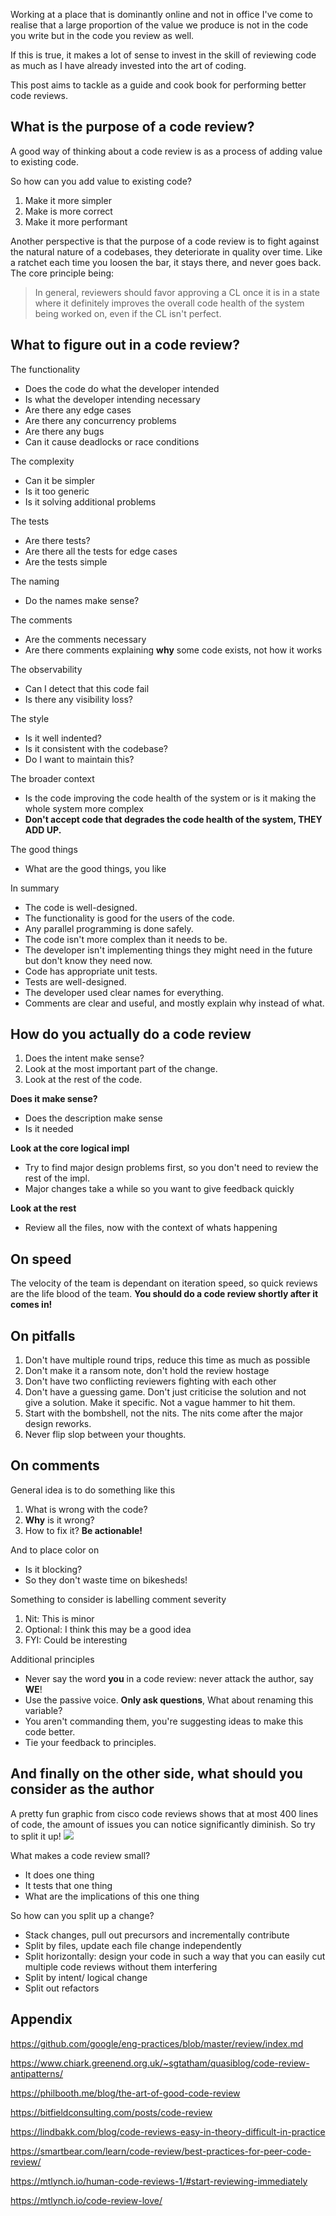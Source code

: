 Working at a place that is dominantly online and not in office I've come to realise that a large proportion of the value we produce is not in the code you write but in the code you review as well.

If this is true, it makes a lot of sense to invest in the skill of reviewing code as much as I have already invested into the art of coding.

This post aims to tackle as a guide and cook book for performing better code reviews.

## What is the purpose of a code review?
A good way of thinking about a code review is as a process of adding value to existing code.

So how can you add value to existing code?
1. Make it more simpler
2. Make is more correct
3. Make it more performant

Another perspective is that the purpose of a code review is to fight against the natural nature of a codebases, they deteriorate in quality over time. Like a ratchet each time you loosen the bar, it stays there, and never goes back. The core principle being:

>  In general, reviewers should favor approving a CL once it is in a state where it definitely improves the overall code health of the system being worked on, even if the CL isn't perfect.

## What to figure out in a code review?

The functionality
- Does the code do what the developer intended
- Is what the developer intending necessary
- Are there any edge cases
- Are there any concurrency problems
- Are there any bugs
- Can it cause deadlocks or race conditions

The complexity
- Can it be simpler
- Is it too generic
- Is it solving additional problems

The tests
- Are there tests?
- Are there all the tests for edge cases
- Are the tests simple

The naming
- Do the names make sense?

The comments
- Are the comments necessary
- Are there comments explaining **why** some code exists, not how it works

The observability
- Can I detect that this code fail
- Is there any visibility loss?

The style
- Is it well indented?
- Is it consistent with the codebase?
- Do I want to maintain this?

The broader context
- Is the code improving the code health of the system or is it making the whole system more complex
- **Don't accept code that degrades the code health of the system, THEY ADD UP.**

The good things
- What are the good things, you like

In summary
- The code is well-designed.
- The functionality is good for the users of the code.
- Any parallel programming is done safely.
- The code isn't more complex than it needs to be.
- The developer isn't implementing things they might need in the future but don't know they need now.
- Code has appropriate unit tests.
- Tests are well-designed.
- The developer used clear names for everything.
- Comments are clear and useful, and mostly explain why instead of what.

## How do you actually do a code review

1. Does the intent make sense?
2. Look at the most important part of the change.
3. Look at the rest of the code.


**Does it make sense?**
- Does the description make sense
- Is it needed

**Look at the core logical impl**
- Try to find major design problems first, so you don't need to review the rest of the impl.
- Major changes take a while so you want to give feedback quickly

**Look at the rest**
- Review all the files, now with the context of whats happening

## On speed
The velocity of the team is dependant on iteration speed, so quick reviews are the life blood of the team. **You should do a code review shortly after it comes in!**

## On pitfalls
1. Don't have multiple round trips, reduce this time as much as possible
2. Don't make it a ransom note, don't hold the review hostage
3. Don't have two conflicting reviewers fighting with each other
4. Don't have a guessing game. Don't just criticise the solution and not give a solution. Make it specific. Not a vague hammer to hit them.
5. Start with the bombshell, not the nits. The nits come after the major design reworks.
6. Never flip slop between your thoughts.


## On comments

General idea is to do something like this
1. What is wrong with the code?
2. **Why** is it wrong?
3. How to fix it? **Be actionable!**

And to place color on
- Is it blocking?
- So they don't waste time on bikesheds!

Something to consider is labelling comment severity
1. Nit: This is minor
2. Optional: I think this may be a good idea
3. FYI: Could be interesting

Additional principles
- Never say the word **you** in a code review: never attack the author, say **WE**!
- Use the passive voice. **Only ask questions**, What about renaming this variable?
- You aren't commanding them, you're suggesting ideas to make this code better.
- Tie your feedback to principles.

## And finally on the other side, what should you consider as the author

A pretty fun graphic from cisco code reviews shows that at most 400 lines of code, the amount of issues you can notice significantly diminish. So try to split it up!
![](https://static1.smartbear.co/smartbear/media/images/product/collaborator/code-review-best-practices-figure-01.gif)

What makes a code review small?
- It does one thing
- It tests that one thing
- What are the implications of this one thing

So how can you split up a change?
- Stack changes, pull out precursors and incrementally contribute
- Split by files, update each file change independently
- Split horizontally: design your code in such a way that you can easily cut multiple code reviews without them interfering
- Split by intent/ logical change
- Split out refactors



## Appendix
<https://github.com/google/eng-practices/blob/master/review/index.md>

<https://www.chiark.greenend.org.uk/~sgtatham/quasiblog/code-review-antipatterns/>

<https://philbooth.me/blog/the-art-of-good-code-review>

<https://bitfieldconsulting.com/posts/code-review>

<https://lindbakk.com/blog/code-reviews-easy-in-theory-difficult-in-practice>

<https://smartbear.com/learn/code-review/best-practices-for-peer-code-review/>

<https://mtlynch.io/human-code-reviews-1/#start-reviewing-immediately>

<https://mtlynch.io/code-review-love/>